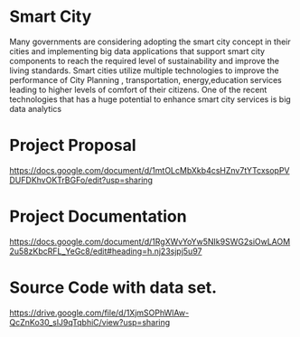 # Smart City
Many governments are considering adopting the smart city concept in their cities and implementing big data applications that support smart city components to reach the required level of sustainability and improve the living standards. Smart cities utilize multiple technologies to improve the performance of City Planning , transportation, energy,education services leading to higher levels of comfort of their citizens.
One of the recent technologies that has a huge potential to enhance smart city services is big data analytics

# Project Proposal 
https://docs.google.com/document/d/1mtOLcMbXkb4csHZnv7tYTcxsopPVDUFDKhvOKTrBGFo/edit?usp=sharing

# Project Documentation
https://docs.google.com/document/d/1RgXWvYoYw5NIk9SWG2siOwLAOM2u58zKbcRFL_YeGc8/edit#heading=h.nj23sjpj5u97

# Source Code with data set.
https://drive.google.com/file/d/1XjmSOPhWlAw-QcZnKo30_slJ9qTqbhiC/view?usp=sharing

